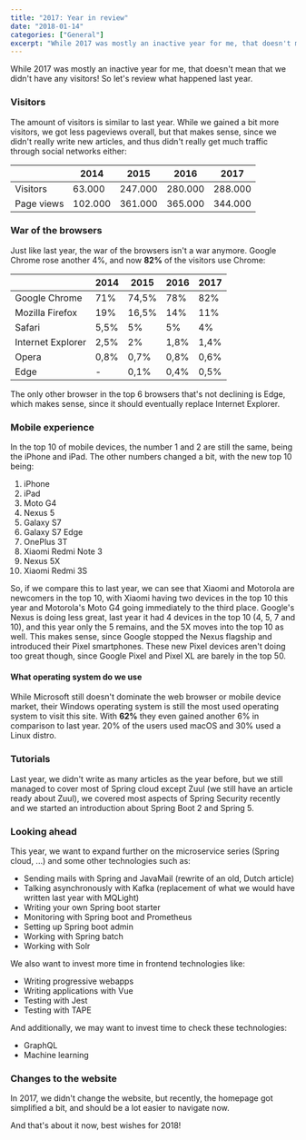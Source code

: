 ```yaml
---
title: "2017: Year in review"
date: "2018-01-14"
categories: ["General"]
excerpt: "While 2017 was mostly an inactive year for me, that doesn't mean that we didn't have any visitors! So let's review what happened last year."
---
```


While 2017 was mostly an inactive year for me, that doesn't mean that we didn't have any visitors! So let's review what happened last year.

### Visitors

The amount of visitors is similar to last year. While we gained a bit more visitors, we got less pageviews overall, but that makes sense, since we didn't really write new articles, and thus didn't really get much traffic through social networks either:

|            | 2014    | 2015    | 2016    | 2017    |
| ---------- | ------- | ------- | ------- | ------- |
| Visitors   | 63.000  | 247.000 | 280.000 | 288.000 |
| Page views | 102.000 | 361.000 | 365.000 | 344.000 |

### War of the browsers

Just like last year, the war of the browsers isn't a war anymore. Google Chrome rose another 4%, and now **82%** of the visitors use Chrome:

|                   | 2014 | 2015  | 2016 | 2017 |
| ----------------- | ---- | ----- | ---- | ---- |
| Google Chrome     | 71%  | 74,5% | 78%  | 82%  |
| Mozilla Firefox   | 19%  | 16,5% | 14%  | 11%  |
| Safari            | 5,5% | 5%    | 5%   | 4%   |
| Internet Explorer | 2,5% | 2%    | 1,8% | 1,4% |
| Opera             | 0,8% | 0,7%  | 0,8% | 0,6% |
| Edge              | \-   | 0,1%  | 0,4% | 0,5% |

The only other browser in the top 6 browsers that's not declining is Edge, which makes sense, since it should eventually replace Internet Explorer.

### Mobile experience

In the top 10 of mobile devices, the number 1 and 2 are still the same, being the iPhone and iPad. The other numbers changed a bit, with the new top 10 being:

1. iPhone
2. iPad
3. Moto G4
4. Nexus 5
5. Galaxy S7
6. Galaxy S7 Edge
7. OnePlus 3T
8. Xiaomi Redmi Note 3
9. Nexus 5X
10. Xiaomi Redmi 3S

So, if we compare this to last year, we can see that Xiaomi and Motorola are newcomers in the top 10, with Xiaomi having two devices in the top 10 this year and Motorola's Moto G4 going immediately to the third place. Google's Nexus is doing less great, last year it had 4 devices in the top 10 (4, 5, 7 and 10), and this year only the 5 remains, and the 5X moves into the top 10 as well. This makes sense, since Google stopped the Nexus flagship and introduced their Pixel smartphones. These new Pixel devices aren't doing too great though, since Google Pixel and Pixel XL are barely in the top 50.

#### What operating system do we use

While Microsoft still doesn't dominate the web browser or mobile device market, their Windows operating system is still the most used operating system to visit this site. With **62%** they even gained another 6% in comparison to last year. 20% of the users used macOS and 30% used a Linux distro.

### Tutorials

Last year, we didn't write as many articles as the year before, but we still managed to cover most of Spring cloud except Zuul (we still have an article ready about Zuul), we covered most aspects of Spring Security recently and we started an introduction about Spring Boot 2 and Spring 5.

### Looking ahead

This year, we want to expand further on the microservice series (Spring cloud, ...) and some other technologies such as:

- Sending mails with Spring and JavaMail (rewrite of an old, Dutch article)
- Talking asynchronously with Kafka (replacement of what we would have written last year with MQLight)
- Writing your own Spring boot starter
- Monitoring with Spring boot and Prometheus
- Setting up Spring boot admin
- Working with Spring batch
- Working with Solr

We also want to invest more time in frontend technologies like:

- Writing progressive webapps
- Writing applications with Vue
- Testing with Jest
- Testing with TAPE

And additionally, we may want to invest time to check these technologies:

- GraphQL
- Machine learning

### Changes to the website

In 2017, we didn't change the website, but recently, the homepage got simplified a bit, and should be a lot easier to navigate now.

And that's about it now, best wishes for 2018!
